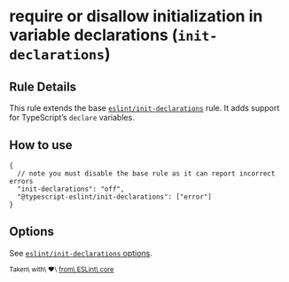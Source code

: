 require or disallow initialization in variable declarations (`init-declarations`)
=================================================================================

Rule Details
------------

This rule extends the base [`eslint/init-declarations`](https://eslint.org/docs/rules/init-declarations) rule. It adds support for TypeScript’s `declare` variables.

How to use
----------

    {
      // note you must disable the base rule as it can report incorrect errors
      "init-declarations": "off",
      "@typescript-eslint/init-declarations": ["error"]
    }

Options
-------

See [`eslint/init-declarations` options](https://eslint.org/docs/rules/init-declarations#options).

<sup>Taken\ with\ ❤️\ [from\ ESLint\ core](https://github.com/eslint/eslint/blob/master/docs/rules/init-declarations.md)</sup>
